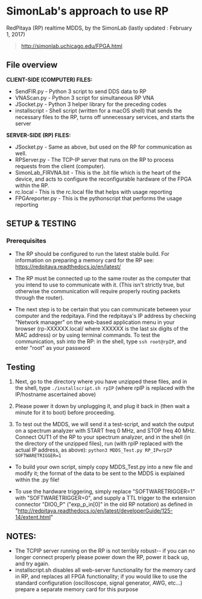 # SimonLab's approach to use RP

RedPitaya (RP) realtime MDDS, by the SimonLab (lastly updated : February 1, 2017)
> http://simonlab.uchicago.edu/FPGA.html

## File overview
**CLIENT-SIDE (COMPUTER) FILES:**
- SendFIR.py                 - Python 3 script to send DDS data to RP
- VNAScan.py                 - Python 3 script for simultaneous RP VNA
- JSocket.py                 - Python 3 helper library for the preceding codes
- installscript              - Shell script (written for a macOS shell) that sends the necessary files to the RP, turns off unnecessary services, and starts the server

**SERVER-SIDE (RP) FILES:**
- JSocket.py                 - Same as above, but used on the RP for communication as well.
- RPServer.py                - The TCP-IP server that runs on the RP to process requests from the client (computer).
- SimonLab_FIRVNA.bit        - This is the .bit file which is the heart of the device, and acts to configure the reconfigurable hardware of the FPGA within the RP.
- rc.local                   - This is the rc.local file that helps with usage reporting
- FPGAreporter.py            - This is the pythonscript that performs the usage reporting


## SETUP  & TESTING
### Prerequisites
- The RP should be configured to run the latest stable build. For information on preparing a memory card for the RP see: https://redpitaya.readthedocs.io/en/latest/

- The RP must be connected up to the same router as the computer that you intend to use to communicate with it. (This isn't strictly true, but otherwise the communication will require properly routing packets through the router).

- The next step is to be certain that you can communicate between your computer and the redpitaya. Find the redpitaya's IP address by checking "Network manager" on the web-based application menu in your browser (rp-XXXXXX.local/ where XXXXXX is the last six digits of the MAC address) or by using terminal commands. To test the communication, ssh into the RP: in the shell, type `ssh root@rpIP`, and enter "root" as your password

## Testing
1. Next, go to the directory where you have unzipped these files, and in the shell, type `./installscript.sh rpIP` (where rpIP is replaced with the IP/hostname ascertained above)

2. Please power it down by unplugging it, and plug it back in (then wait a minute for it to boot) before proceeding.

3. To test out the MDDS, we will send it a test-script, and watch the output on a spectrum analyzer with START freq 0 MHz, and STOP freq 40 MHz. Connect OUT1 of the RP to your spectrum analyzer, and in the shell (in the directory of the unzipped files), run (with rpIP replaced with the actual IP address, as above):
`python3 MDDS_Test.py RP_IP=rpIP SOFTWARETRIGGER=1`

- To build your own script, simply copy MDDS_Test.py into a new file and modify it; the format of the data to be sent to the MDDS is explained within the .py file!

- To use the hardware triggering, simply replace "SOFTWARETRIGGER=1" with "SOFTWARETRIGGER=0", and supply a TTL trigger to the extension connector "DIO0_P" ("exp_p_in[0]" in the old RP notation) as defined in "http://redpitaya.readthedocs.io/en/latest/developerGuide/125-14/extent.html"

## NOTES:
- The TCPIP server running on the RP is not terribly robust-- if you can no longer connect properly please power down the RP, power it back up, and try again.
- installscript.sh disables all web-server functionality for the memory card in RP, and replaces all FPGA functionality; if you would like to use the standard configuration (oscilloscope, signal generator, AWG, etc...) prepare a separate memory card for this purpose
